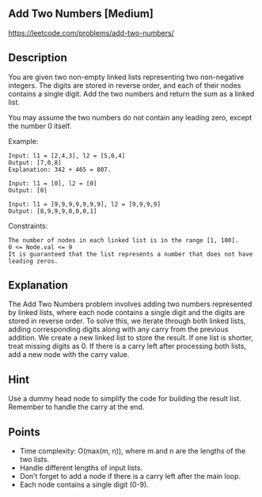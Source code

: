 ## Add Two Numbers [Medium]

https://leetcode.com/problems/add-two-numbers/

## Description

You are given two non-empty linked lists representing two non-negative integers. The digits are stored in reverse order, and each of their nodes contains a single digit. Add the two numbers and return the sum as a linked list.

You may assume the two numbers do not contain any leading zero, except the number 0 itself.

Example:
```text
Input: l1 = [2,4,3], l2 = [5,6,4]
Output: [7,0,8]
Explanation: 342 + 465 = 807.

Input: l1 = [0], l2 = [0]
Output: [0]

Input: l1 = [9,9,9,9,9,9,9], l2 = [9,9,9,9]
Output: [8,9,9,9,0,0,0,1]
```

Constraints:
```text
The number of nodes in each linked list is in the range [1, 100].
0 <= Node.val <= 9
It is guaranteed that the list represents a number that does not have leading zeros.
```

## Explanation

The Add Two Numbers problem involves adding two numbers represented by linked lists, where each node contains a single digit and the digits are stored in reverse order. To solve this, we iterate through both linked lists, adding corresponding digits along with any carry from the previous addition. We create a new linked list to store the result. If one list is shorter, treat missing digits as 0. If there is a carry left after processing both lists, add a new node with the carry value.

## Hint

Use a dummy head node to simplify the code for building the result list. Remember to handle the carry at the end.

## Points

- Time complexity: O(max(m, n)), where m and n are the lengths of the two lists.
- Handle different lengths of input lists.
- Don’t forget to add a node if there is a carry left after the main loop.
- Each node contains a single digit (0-9).
